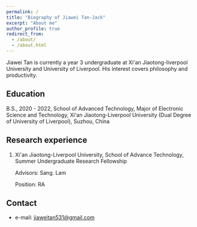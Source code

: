 ```yaml
---
permalink: /
title: "Biography of Jiawei Tan-Jack"
excerpt: "About me"
author_profile: true
redirect_from: 
  - /about/
  - /about.html
---
```


Jiawei Tan is currently a year 3 undergraduate at Xi'an Jiaotong-liverpool University and University of Liverpool. His interest covers philosophy and productivity.

## Education 

B.S., 2020 - 2022, School of Advanced Technology, Major of Electronic Science and Technology, Xi'an Jiaotong-Liverpool University (Dual Degree of University of Liverpool), Suzhou, China

## Research experience

1. Xi'an Jiaotong-Liverpool University, School of Advance Technology, Summer Undergraduate Research Fellowship

   Advisors: Sang. Lam

   Position: RA

## Contact
* e-mail: jiaweitan531@gmail.com
